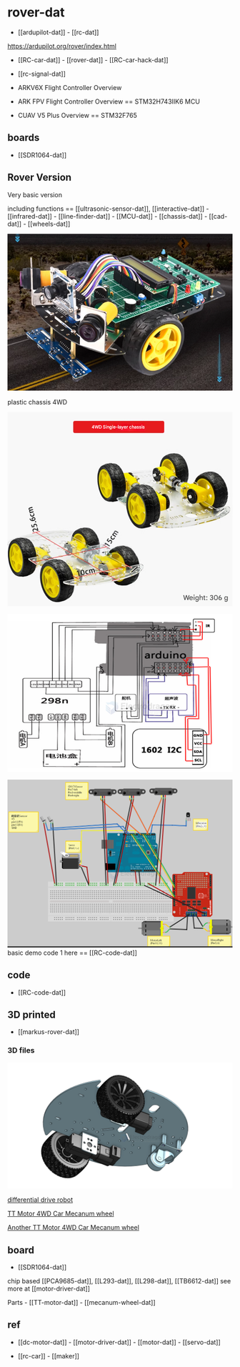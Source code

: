 
# rover-dat

- [[ardupilot-dat]] - [[rc-dat]]

https://ardupilot.org/rover/index.html

- [[RC-car-dat]] - [[rover-dat]] - [[RC-car-hack-dat]]

- [[rc-signal-dat]]

- ARKV6X Flight Controller Overview
- ARK FPV Flight Controller Overview == STM32H743IIK6 MCU
- CUAV V5 Plus Overview == STM32F765


## boards 

- [[SDR1064-dat]]

## Rover Version 

Very basic version 

including functions == [[ultrasonic-sensor-dat]], [[interactive-dat]] - [[infrared-dat]] - [[line-finder-dat]] - [[MCU-dat]] - [[chassis-dat]] - [[cad-dat]] - [[wheels-dat]]

![](2025-06-15-12-56-47.png)

plastic chassis 4WD

![](2025-06-15-13-03-31.png)

![](2025-06-15-14-10-56.png)

![](2025-06-15-14-22-34.png)
basic demo code 1 here == [[RC-code-dat]]



## code 

- [[RC-code-dat]]
## 3D printed 

- [[markus-rover-dat]]


### 3D files 

![](2025-05-23-15-11-02.png)

[differential drive robot](https://cad.onshape.com/documents/78baf3d450629341539223b8/w/67b1d15167c8efd1d8242192/e/0e64a58d61cf14a49375d9c6?renderMode=0&uiState=68301fdbbe87bf505c7cb858)

[TT Motor 4WD Car Mecanum wheel](https://cad.onshape.com/documents/ffe6ad9ac868a2e0b125a547/w/06961ea3665cb10f47c1f6fe/e/c6b6790270216188fea6ddec?renderMode=0&uiState=6830205c37d051363fada807)

[Another TT Motor 4WD Car Mecanum wheel](https://cad.onshape.com/documents/3fc9a68709b7b211c126b7b0/w/fd59e3cfbe0cf012d3264ef8/e/f35859a1e063a8642be26811?renderMode=0&uiState=68302088624d574aaab00cc0)


## board 

- [[SDR1064-dat]] 

chip based [[PCA9685-dat]], [[L293-dat]], [[L298-dat]], [[TB6612-dat]] see more at [[motor-driver-dat]]

Parts - [[TT-motor-dat]] - [[mecanum-wheel-dat]]



## ref 

- [[dc-motor-dat]] - [[motor-driver-dat]] - [[motor-dat]] - [[servo-dat]]

- [[rc-car]] - [[maker]]